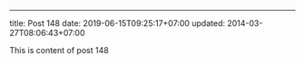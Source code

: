 ---
title: Post 148
date: 2019-06-15T09:25:17+07:00
updated: 2014-03-27T08:06:43+07:00

This is content of post 148